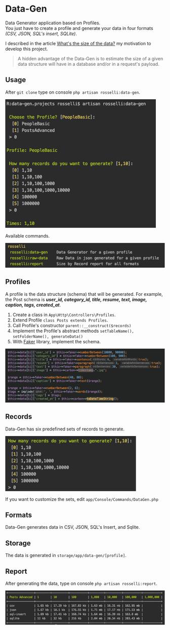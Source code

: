 # Data-Gen
Data Generator application based on Profiles.<br> 
You just have to create a profile and generate your data in four formats _(CSV, JSON, SQL's insert, SQLite)_.

I described in the article [What's the size of the data?](https://medium.com/@rosselli00/whats-the-size-of-the-data-e67ddcd3f713) my motivation to develop this project.

> A hidden advantage of the Data-Gen is to estimate the size of a given data structure will have in a database and/or in a request's payload.

## Usage
After ```git clone``` type on console ```php artisan rosselli:data-gen```.

![Artisan Commands](docs/data-gen-call.png)

Available commands.

![Artisan Commands](docs/commands.png)

## Profiles
A profile is the data structure (schema) that will be generated.
For example, the Post schema is _**user_id, category_id, title, resume, text, image, caption, tags, created_at**_.

1. Create a class in ```App\Http\Controllers\Profiles```.
1. Extend Profile ```class Posts extends Profiles```.
1. Call Profile's constructor ```parent::__construct($records)```
1. Implement the Profile's abstract methods ```setTableName(), setFolderName(), generateData()```
1. With [Faker](https://github.com/fzaninotto/Faker) library, implement the schema.

![Schema](docs/schema.png) 

## Records
Data-Gen has six predefined sets of records to generate.

![Report](docs/records.png) 

If you want to customize the sets, edit ```app/Console/Commands/DataGen.php```

## Formats
Data-Gen generates data in CSV, JSON, SQL's Insert, and Sqlite. 

## Storage
The data is generated in ```storage/app/data-gen/[profile]```. 

## Report
After generating the data, type on console ```php artisan rosselli:report```.

![Report](docs/report.png) 
